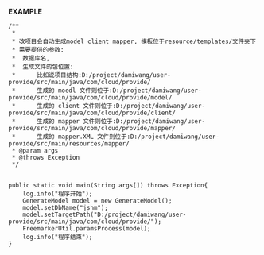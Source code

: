 **EXAMPLE**

    /**
     * 
     * 改项目会自动生成model client mapper, 模板位于resource/templates/文件夹下
     * 需要提供的参数:
     *  数据库名,
     *  生成文件的包位置:
     *      比如说项目结构:D:/project/damiwang/user-provide/src/main/java/com/cloud/provide/
     *      生成的 moedl 文件则位于:D:/project/damiwang/user-provide/src/main/java/com/cloud/provide/model/
     *      生成的 client 文件则位于:D:/project/damiwang/user-provide/src/main/java/com/cloud/provide/client/
     *      生成的 mapper 文件则位于:D:/project/damiwang/user-provide/src/main/java/com/cloud/provide/mapper/
     *      生成的 mapper.XML 文件则位于:D:/project/damiwang/user-provide/src/main/resources/mapper/
     * @param args
     * @throws Exception
     */
     
     
    public static void main(String args[]) throws Exception{
        log.info("程序开始");
        GenerateModel model = new GenerateModel();
        model.setDbName("jshm");
        model.setTargetPath("D:/project/damiwang/user-provide/src/main/java/com/cloud/provide/");
        FreemarkerUtil.paramsProcess(model);
        log.info("程序结束");
    }